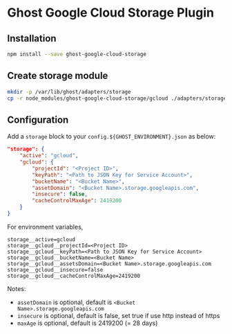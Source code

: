 # Ghost Google Cloud Storage Plugin

## Installation

```bash
npm install --save ghost-google-cloud-storage
```

## Create storage module

```bash
mkdir -p /var/lib/ghost/adapters/storage
cp -r node_modules/ghost-google-cloud-storage/gcloud ./adapters/storage/
```

## Configuration

Add a `storage` block to your `config.${GHOST_ENVIRONMENT}.json` as below:

```json
"storage": {
    "active": "gcloud",
    "gcloud": {
        "projectId": "<Project ID>",
        "keyPath": "<Path to JSON Key for Service Account>",
        "bucketName": "<Bucket Name>",
        "assetDomain": "<Bucket Name>.storage.googleapis.com",
        "insecure": false,
        "cacheControlMaxAge": 2419200
    }
}
```

For environment variables,

```
storage__active=gcloud
storage__gcloud__projectId=<Project ID>
storage__gcloud__keyPath=<Path to JSON Key for Service Account>
storage__gcloud__bucketName=<Bucket Name>
storage__gcloud__assetsDomain=<Bucket Name>.storage.googleapis.com
storage__gcloud__insecure=false
storage__gcloud__cacheControlMaxAge=2419200
```

Notes:

- `assetDomain` is optional, default is `<Bucket Name>.storage.googleapis.com`
- `insecure` is optional, default is false, set true if use http instead of https
- `maxAge` is optional, default is 2419200 (= 28 days)
